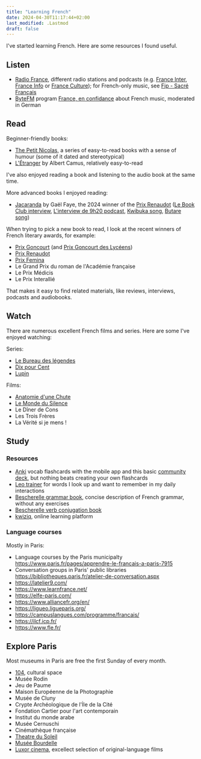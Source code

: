 ```yaml
---
title: "Learning French"
date: 2024-04-30T11:17:44+02:00
last_modified: .Lastmod
draft: false
---
```


I've started learning French. Here are some resources I found useful.

## Listen

- [Radio France], different radio stations and podcasts (e.g. [France Inter], [France Info] or [France Culture]); for French-only music, see [Fip - Sacré Français]
- [ByteFM] program [France, en confidance] about French music, moderated in German

[Radio France]: https://www.radiofrance.fr/
[France Inter]: https://www.radiofrance.fr/franceinter
[France Info]: https://www.francetvinfo.fr/en-direct/radio.html
[France Culture]: https://www.radiofrance.fr/franceculture
[France, en confidance]: https://www.byte.fm/sendungen/la-france-en-confidence/
[ByteFM]: https://www.byte.fm/
[Fip - Sacré Français]: https://www.radiofrance.fr/fip/radio-sacre-francais

## Read

Beginner-friendly books:

- [The Petit Nicolas], a series of easy-to-read books with a sense of humour (some of it dated and stereotypical)
- [L'Étranger] by Albert Camus, relatively easy-to-read

[The Petit Nicolas]: https://www.petitnicolas.com/
[L'Étranger]: https://fr.wikipedia.org/wiki/L%27%C3%89tranger

I've also enjoyed reading a book and listening to the audio book at the same time.

More advanced books I enjoyed reading:

- [Jacaranda] by Gaël Faye, the 2024 winner of the [Prix Renaudot] ([Le Book Club interview], [L'interview de 9h20 podcast], [Kwibuka song], [Butare song])

[Jacaranda]: https://www.goodreads.com/book/show/212924295-jacaranda
[Le Book Club interview]: https://www.radiofrance.fr/franceculture/podcasts/le-book-club/reconstructions-rwandaises-avec-gael-faye-5139570
[L'interview de 9h20 podcast]: https://www.radiofrance.fr/franceinter/podcasts/l-interview-de-9h20/l-itw-de-9h20-du-lundi-26-aout-2024-5320509
[Kwibuka song]: https://open.spotify.com/track/7JklXqyFfw59LqyeloWmNC
[Butare song]: https://open.spotify.com/track/79KGGIlt8A6ZsOjmdM0LsX

When trying to pick a new book to read, I look at the recent winners of French literary awards, for example:

- [Prix Goncourt] (and [Prix Goncourt des Lycéens])
- [Prix Renaudot]
- [Prix Femina]
- Le Grand Prix du roman de l'Académie française
- Le Prix Médicis
- Le Prix Interallié

That makes it easy to find related materials, like reviews, interviews, podcasts and audiobooks.

[Prix Femina]: https://fr.wikipedia.org/wiki/Prix_Femina
[Prix Renaudot]: https://fr.wikipedia.org/wiki/Prix_Renaudot
[Prix Goncourt]: https://fr.wikipedia.org/wiki/Prix_Goncourt
[Prix Goncourt des Lycéens]: https://en.wikipedia.org/wiki/Prix_Goncourt_des_Lyc%C3%A9ens

## Watch

There are numerous excellent French films and series. Here are some I've enjoyed watching:

Series:

- [Le Bureau des légendes](https://fr.wikipedia.org/wiki/Le_Bureau_des_l%C3%A9gendes)
- [Dix pour Cent](https://fr.wikipedia.org/wiki/Dix_pour_cent)
- [Lupin](<https://fr.wikipedia.org/wiki/Lupin_(s%C3%A9rie_t%C3%A9l%C3%A9vis%C3%A9e,_2021)>)

Films:

- [Anatomie d'une Chute](https://fr.wikipedia.org/wiki/Anatomie_d%27une_chute)
- [Le Monde du Silence](<https://fr.wikipedia.org/wiki/Le_Monde_du_silence_(film)>)
- Le Dîner de Cons
- Les Trois Frères
- La Vérité si je mens !

## Study

### Resources

- [Anki] vocab flashcards with the mobile app and this basic [community deck], but nothing beats creating your own flashcards
- [Leo trainer] for words I look up and want to remember in my daily interactions
- [Bescherelle grammar book], concise description of French grammar, without any exercises
- [Bescherelle verb conjugation book]
- [kwiziq], online learning platform

[Anki]: https://apps.ankiweb.net/index.html
[community deck]: https://ankiweb.net/shared/info/893324022
[Leo trainer]: https://dict.leo.org/trainer/index.php
[Bescherelle grammar book]: https://www.amazon.com/gp/product/2218952009/
[Bescherelle verb conjugation book]: https://www.amazon.com/Bescherelle-Conjugaison-pour-tous-French/dp/2401052356
[kwiziq]: https://french.kwiziq.com/

### Language courses

Mostly in Paris:

- Language courses by the Paris municipalty https://www.paris.fr/pages/apprendre-le-francais-a-paris-7915
- Conversation groups in Paris' public libraries https://bibliotheques.paris.fr/atelier-de-conversation.aspx
- https://latelier9.com/
- https://www.learnfrance.net/
- https://elfe-paris.com/
- https://www.alliancefr.org/en/
- https://ligueo.ligueparis.org/
- https://campuslangues.com/programme/francais/
- https://ilcf.icp.fr/
- https://www.fle.fr/

## Explore Paris

Most museums in Paris are free the first Sunday of every month.

- [104](https://www.104.fr), cultural space
- Musée Rodin
- Jeu de Paume
- Maison Européenne de la Photographie
- Musée de Cluny
- Crypte Archéologique de l'İle de la Cité
- Fondation Cartier pour l'art contemporain
- Institut du monde arabe
- Musée Cernuschi
- Cinémathèque française
- [Theatre du Soleil](https://theatre-du-soleil.fr)
- [Musée Bourdelle](https://www.bourdelle.paris.fr)
- [Luxor cinema](https://www.cinemalouxor.fr), excellect selection of original-language films
